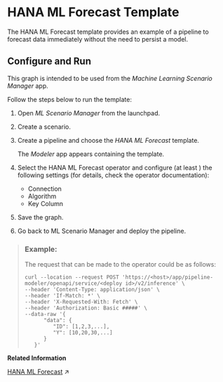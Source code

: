 <!-- loioc9a9bdb3c5c44f7893248300ef3c7069 -->

# HANA ML Forecast Template

The HANA ML Forecast template provides an example of a pipeline to forecast data immediately without the need to persist a model.



<a name="loioc9a9bdb3c5c44f7893248300ef3c7069__section_r51_c15_1lb"/>

## Configure and Run

This graph is intended to be used from the *Machine Learning Scenario Manager* app.

Follow the steps below to run the template:

1.  Open *ML Scenario Manager* from the launchpad.

2.  Create a scenario.

3.  Create a pipeline and choose the *HANA ML Forecast* template.

    The *Modeler* app appears containing the template.

4.  Select the HANA ML Forecast operator and configure \(at least \) the following settings \(for details, check the operator documentation\):

    -   Connection
    -   Algorithm
    -   Key Column

5.  Save the graph.

6.  Go back to ML Scenario Manager and deploy the pipeline.


> ### Example:  
> The request that can be made to the operator could be as follows:
> 
> ```
> curl --location --request POST 'https://<host>/app/pipeline-modeler/openapi/service/<deploy id>/v2/inference' \
> --header 'Content-Type: application/json' \
> --header 'If-Match: *' \
> --header 'X-Requested-With: Fetch' \
> --header 'Authorization: Basic #####' \
> --data-raw '{
>       "data": {
>          "ID": [1,2,3,...],
>          "Y": [10,20,30,...]
>       }
>    }'
> ```

**Related Information**  


[HANA ML Forecast](https://help.sap.com/viewer/9182d964573745e89f523395d7c43e53/Dev/en-US/083780c468204924b286b6d595466d20.html "The HANA ML Forecast operator connects to an SAP HANA database and leverages algorithms from SAP HANA Predictive Analytics Library (PAL) or SAP HANA Automated Predictive Library (APL) that do not require a model to be persisted. Instead, the model is generated on-the-fly based on the input data, and a series of results are then forecast automatically.") :arrow_upper_right:

